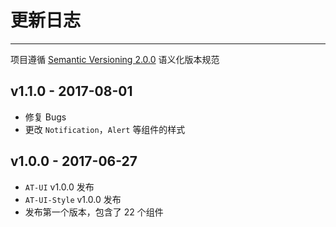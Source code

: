 
# 更新日志

----

项目遵循 [Semantic Versioning 2.0.0](http://semver.org/lang/zh-CN/) 语义化版本规范

## v1.1.0 - 2017-08-01

- 修复 Bugs
- 更改 `Notification`，`Alert` 等组件的样式

## v1.0.0 - 2017-06-27

- `AT-UI` v1.0.0 发布
- `AT-UI-Style` v1.0.0 发布
- 发布第一个版本，包含了 22 个组件
